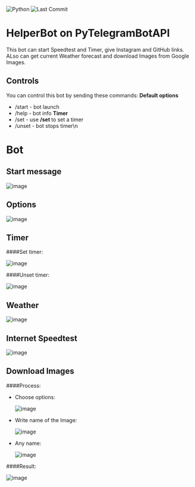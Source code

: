 ![Python](https://img.shields.io/badge/python-3670A0?style=for-the-badge&logo=python&logoColor=ffdd54)
![Last Commit](https://img.shields.io/github/last-commit/CoolmixZero/yclients-api-python?style=for-the-badge)

# HelperBot on PyTelegramBotAPI

This bot can start Speedtest and Timer, give Instagram and GitHub links. ALso can get current Weather forecast and download Images from Google Images. 

## Controls

You can control this bot by sending these commands:
**Default options**

- /start - bot launch
- /help - bot info
**Timer**
- /set - use **/set <seconds>** to set a timer
- /unset - bot stops timer\n

# Bot 

## Start message

![image](https://user-images.githubusercontent.com/107999456/184424292-d4540f51-813e-44ac-9a63-2bffe6598f5b.png)

## Options

![image](https://user-images.githubusercontent.com/107999456/184424740-81bfbddb-0143-47aa-92d2-98cfa1d4278e.png)

## Timer

####Set timer:
  
![image](https://user-images.githubusercontent.com/107999456/184425063-e3e82163-5c10-4a6e-b829-f6e9f51b23fa.png)
  
####Unset timer:
  
![image](https://user-images.githubusercontent.com/107999456/184425164-9bd6e0df-fff7-42d8-b8c8-59f3d7a27124.png)

  
## Weather

![image](https://user-images.githubusercontent.com/107999456/184426020-d0eb5453-ecaa-4802-9109-687028fe7e93.png)

## Internet Speedtest
  
![image](https://user-images.githubusercontent.com/107999456/184426898-bcd97a79-a65a-4f43-8145-388ce1e0d222.png)

## Download Images
####Process:
- Choose options:
  
  ![image](https://user-images.githubusercontent.com/107999456/184427008-41598a82-efb4-4e3e-a62c-02dd74564e98.png)

- Write name of the Image:
  
  ![image](https://user-images.githubusercontent.com/107999456/184427195-c142645a-fb22-409e-b197-0545a1254114.png)

- Any name:
  
  ![image](https://user-images.githubusercontent.com/107999456/184427285-7bb14be3-70e7-42e6-a01e-6b38e0bb745e.png)

####Result:
  
![image](https://user-images.githubusercontent.com/107999456/184427397-fb5fc929-ce1f-465e-8aca-9b884e24c3b1.png)
